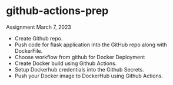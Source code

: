 # github-actions-prep


Assignment March 7, 2023
- Create Github repo.
- Push code for flask application into the GitHub repo along with DockerFile.
- Choose workflow from github for Docker Deployment
- Create Docker build using Github Actions.
- Setup Dockerhub credentials into the Github Secrets.
- Push your Docker image to DockerHub using Github Actions.
